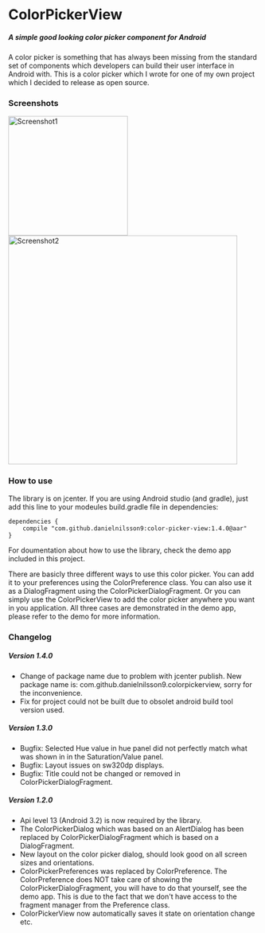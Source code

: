 # ColorPickerView
##### A simple good looking color picker component for Android

A color picker is something that has always been missing from the standard set of components which developers can build their user interface in Android with. This is a color picker which I wrote for one of my own project which I decided to release as open source.

### Screenshots
<img src="https://cloud.githubusercontent.com/assets/5458667/7705688/079f4872-fe46-11e4-9c0c-a0083bac8d10.png" alt="Screenshot1" width="240">
<img src="https://cloud.githubusercontent.com/assets/5458667/7705689/07a0673e-fe46-11e4-94c8-49a980e7d1b5.png" alt="Screenshot2" width="460">

### How to use
The library is on jcenter. If you are using Android studio (and gradle), just add this line to your modeules
build.gradle file in dependencies:

````
dependencies {
    compile "com.github.danielnilsson9:color-picker-view:1.4.0@aar"
}
````

For doumentation about how to use the library, check the demo app included in this project.

There are basicly three different ways to use this color picker. You can add it to your preferences using the ColorPreference class. You can also use it as a DialogFragment using the ColorPickerDialogFragment. Or you can simply use the ColorPickerView to add the color picker anywhere you want in you application. All three cases are demonstrated in the demo app, please refer to the demo for more information.

### Changelog

##### Version 1.4.0
- Change of package name due to problem with jcenter publish. New package name is: com.github.danielnilsson9.colorpickerview, sorry for the inconvenience.
- Fix for project could not be built due to obsolet android build tool version used.

##### Version 1.3.0
- Bugfix: Selected Hue value in hue panel did not perfectly match what was shown in in the Saturation/Value panel.
- Bugfix: Layout issues on sw320dp displays.
- Bugfix: Title could not be changed or removed in ColorPickerDialogFragment.

##### Version 1.2.0
- Api level 13 (Android 3.2) is now required by the library.
- The ColorPickerDialog which was based on an AlertDialog has been replaced by ColorPickerDialogFragment which is based on a DialogFragment.
- New layout on the color picker dialog, should look good on all screen sizes and orientations.
- ColorPickerPreferences was replaced by ColorPreference. The ColorPreference does NOT take care of showing the ColorPickerDialogFragment, you will have to do that yourself, see the demo app. This is due to the fact that we don't have access to the fragment manager from the Preference class.
- ColorPickerView now automatically saves it state on orientation change etc.

